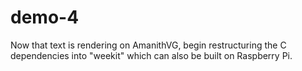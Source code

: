 # demo-4

Now that text is rendering on AmanithVG, begin restructuring the C dependencies into "weekit" which can also be
built on Raspberry Pi.

